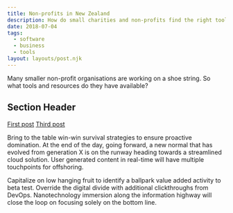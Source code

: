 ```yaml
---
title: Non-profits in New Zealand
description: How do small charities and non-profits find the right tools and advice around their IT?
date: 2018-07-04
tags:
  - software
  - business
  - tools
layout: layouts/post.njk
---
```


Many smaller non-profit organisations are working on a shoe string. So what tools and resources do they 
have available?

## Section Header

<a href="{{ '/posts/firstpost/' | url }}">First post</a>
<a href="{{ '/posts/thirdpost/' | url }}">Third post</a>

Bring to the table win-win survival strategies to ensure proactive domination. At the end of the day, going forward, a new normal that has evolved from generation X is on the runway heading towards a streamlined cloud solution. User generated content in real-time will have multiple touchpoints for offshoring.

Capitalize on low hanging fruit to identify a ballpark value added activity to beta test. Override the digital divide with additional clickthroughs from DevOps. Nanotechnology immersion along the information highway will close the loop on focusing solely on the bottom line.
